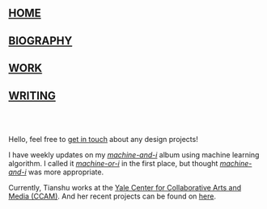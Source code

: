 ## [HOME](https://tianshu-z.github.io/)

## [BIOGRAPHY](biography.html)

## [WORK](work.html)

## [WRITING](writing.html)


<br>
<br>

<p>Hello, feel free to <a href = "https://tianshu-z.github.io/biography.html"><u>get in touch</u></a> about any design projects!</p>
    
<p>I have weekly updates on my <a href = "https://soundcloud.com/zoe-zhao-676421317/sets/machine-or-i"><i><u>machine-and-i</u></i></a> album using machine learning algorithm. I called it <i><u>machine-or-i</u></i> in the first place, but thought <i><u>machine-and-i</u></i> was more appropriate.</p>

<p>Currently, Tianshu works at the <a href="https://ccam.yale.edu"> Yale Center for Collaborative Arts and Media (CCAM)</a>.
And her recent projects can be found on <a href="https://tianshu-z.github.io/work.html">here</a>.</p>
